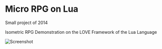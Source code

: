 # Micro RPG on Lua

Small project of 2014

Isometric RPG Demonstration on the LOVE Framework of the Lua Language

![Screenshot](https://user-images.githubusercontent.com/8803103/72370696-d6732c80-3713-11ea-9e8f-ac7213b00822.png)
